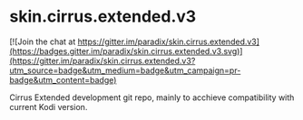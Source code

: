 skin.cirrus.extended.v3
=======================

[![Join the chat at https://gitter.im/paradix/skin.cirrus.extended.v3](https://badges.gitter.im/paradix/skin.cirrus.extended.v3.svg)](https://gitter.im/paradix/skin.cirrus.extended.v3?utm_source=badge&utm_medium=badge&utm_campaign=pr-badge&utm_content=badge)

Cirrus Extended development git repo, mainly to acchieve compatibility with current Kodi version.


